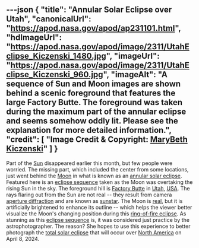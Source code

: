 ---json
{
  "title": "Annular Solar Eclipse over Utah",
  "canonicalUrl": "https://apod.nasa.gov/apod/ap231101.html",
  "hdImageUrl": "https://apod.nasa.gov/apod/image/2311/UtahEclipse_Kiczenski_1480.jpg",
  "imageUrl": "https://apod.nasa.gov/apod/image/2311/UtahEclipse_Kiczenski_960.jpg",
  "imageAlt": "A sequence of Sun and Moon images are shown behind a scenic foreground that features the large Factory Butte. The foreground was taken during the maximum part of the annular eclipse and seems somehow oddly lit. Please see the explanation for more detailed information.",
  "credit": [
    "Image Credit & Copyright: [MaryBeth Kiczenski](https://www.shelbydiamondstar.com/emotional)"
  ]
}
---

Part of the [Sun](https://science.nasa.gov/sun/) disappeared earlier this month, but few people were worried. The missing part, which included the center from some locations, just went behind the [Moon](https://science.nasa.gov/moon/) in what is known as an [annular solar eclipse](https://science.nasa.gov/eclipses/future-eclipses/eclipse-2023/where-when). Featured here is an [eclipse sequence](https://apod.nasa.gov/apod/ap190122.html) taken as the Moon was overtaking the rising Sun in the sky. The foreground hill is [Factory Butte](https://youtu.be/D0GxV5zpagQ) in [Utah](https://en.wikipedia.org/wiki/Utah), [USA](https://en.wikipedia.org/wiki/United_States). The rays flaring out from the Sun are not real -- they result from camera [aperture diffraction](https://apod.nasa.gov/apod/ap010415.html) and are known as [sunstar](https://www.blueskytraveler.com/how-to-create-sunstars-in-your-photos/). The Moon is [real](https://i.pinimg.com/originals/3d/3d/bc/3d3dbcf8a4f9dbee8fc608c8d62dbb8c.jpg), but it is artificially brightened to enhance its outline -- which helps the viewer better visualize the Moon's changing position during this [ring-of-fire eclipse](https://apod.nasa.gov/apod/ap230924.html). As stunning as this [eclipse sequence](https://apod.nasa.gov/apod/ap231005.html) is, it was considered just practice by the astrophotographer. The reason? She hopes to use this experience to better photograph the [total solar eclipse](https://science.nasa.gov/eclipses/future-eclipses/eclipse-2024/where-when/) that will occur over [North America](https://en.wikipedia.org/wiki/North_America) on April 8, 2024.
